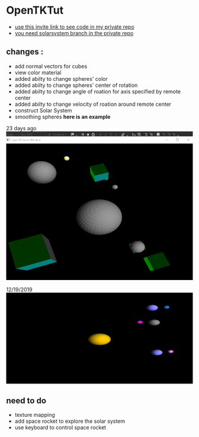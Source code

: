 # OpenTKTut
- [use this invite link to see code in my private repo](https://github.com/HMS-ELKHOLY/OpenTKTut_/invitations)
- [you need solarsystem branch in the private repo](https://github.com/HMS-ELKHOLY/OpenTKTut_/tree/SolarSystem)

## changes :

- add normal vectors for cubes 
- view color material
- added abilty to change spheres' color  
-  added abilty to change spheres' center of rotation
-  added abilty to change   angle of roation for axis specified by remote center
-  added abilty to change   velocity  of roation around remote center
- construct Solar System 
- smoothing spheres
**here is an example**

23 days ago
 ![sample2](Doc/sample3.gif)

12/19/2019
 ![sample5](Doc/sample5.gif)


## need to do 
- texture mapping
- add space rocket to explore the solar system
- use keyboard to control space rocket
